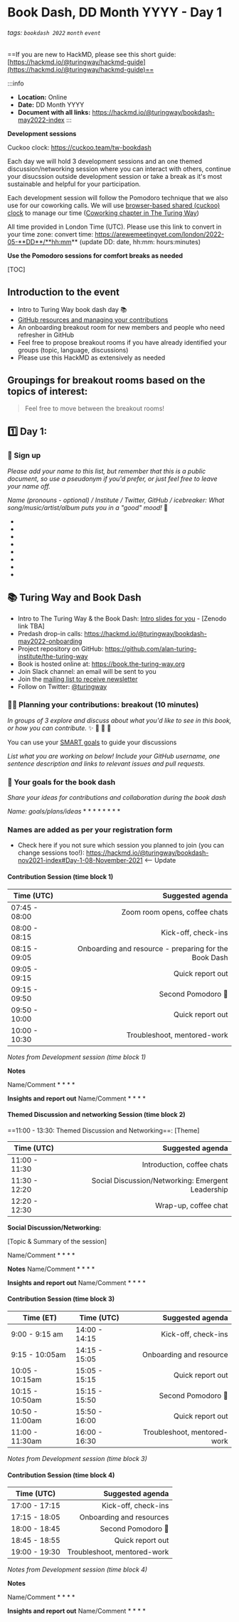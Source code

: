 # Book Dash, DD Month YYYY - Day 1

###### tags: `bookdash 2022` `month` `event`

==If you are new to HackMD, please see this short guide: [https://hackmd.io/@turingway/hackmd-guide](https://hackmd.io/@turingway/hackmd-guide)==

:::info
- **Location:** Online 
- **Date:** DD Month YYYY
- **Document with all links:** https://hackmd.io/@turingway/bookdash-may2022-index
:::

**Development sessions**

Cuckoo clock: https://cuckoo.team/tw-bookdash

Each day we will hold 3 development sessions and an one themed discussion/networking session where you can interact with others, continue your disucssion outside development session or take a break as it's most sustainable and helpful for your participation.

Each development session will follow the Pomodoro technique that we also use for our coworking calls. We will use [browser-based shared (cuckoo) clock](https://cuckoo.team/tw-bookdash) to manage our time ([Coworking chapter in The Turing Way](https://book.the-turing-way.org/community-handbook/coworking/coworking-motivation.html))

All time provided in London Time (UTC). Please use this link to convert in your time zone: convert time: https://arewemeetingyet.com/london/2022-05-**DD**/**hh:mm** (update DD: date, hh:mm: hours:minutes)

**Use the Pomodoro sessions for comfort breaks as needed**

[TOC]

## Introduction to the event

- Intro to Turing Way book dash day :books:
- [GitHub resources and managing your contributions](https://hackmd.io/@turingway/bookdash-nov2021-index#-Your-contribution-to-the-project)
- An onboarding breakout room for new members and people who need refresher in GitHub
- Feel free to propose breakout rooms if you have already identified your groups (topic, language, discussions)
- Please use this HackMD as extensively as needed

## Groupings for breakout rooms based on the topics of interest:

> Feel free to move between the breakout rooms! 

<!-- Update this
**Room 1**: **Data Sharing (sensitive data, metadata, etc.)**: 
**Room 2**: **Ethics**: 
**Room 3**: **Research infrastructure** (people, roles, support): 
**Room 4**: **Analysis pipelines/workflow**: 
**Room 5**: **Publishing research (process, results, peer review, etc)**: 
**Room 6:** **Data visualisation**: 
**Room 7**: **Translation process**:
-->

:one: Day 1:
---

### :wave: Sign up

*Please add your name to this list, but remember that this is a public document, so use a pseudonym if you'd prefer, or just feel free to leave your name off.*

*Name (pronouns - optional) / Institute / Twitter, GitHub / icebreaker: What song/music/artist/album puts you in a "good" mood!* :musical_score: 

*
*
*
*
*
*
*
*

## :books: Turing Way and Book Dash

* Intro to The Turing Way & the Book Dash: [Intro slides for you](Link) - [Zenodo link TBA]
* Predash drop-in calls: https://hackmd.io/@turingway/bookdash-may2022-onboarding
* Project repository on GitHub: https://github.com/alan-turing-institute/the-turing-way
* Book is hosted online at: https://book.the-turing-way.org
* Join Slack channel: an email will be sent to you
* Join the [mailing list to receive newsletter](https://tinyletter.com/TuringWay)
* Follow on Twitter: [@turingway](https://twitter.com/turingway)

### :busts_in_silhouette::speech_balloon: Planning your contributions: breakout (10 minutes)

*In groups of 3 explore and discuss about what you'd like to see in this book, or how you can contribute.* :sparkles: :space_invader: :rocket: :star2:

You can use your [SMART goals](https://hackmd.io/@turingway/bookdash-nov2021-onboarding#-Goal-setting-exercise-Breakout) to guide your discussions

*List what you are working on below! Include your GitHub username, one sentence description and links to relevant issues and pull requests.*

### :dart: Your goals for the book dash

_Share your ideas for contributions and collaboration during the book dash_

*Name: goals/plans/ideas*
*
*
*
*
*
*
*
*

### Names are added as per your registration form

* Check here if you not sure which session you planned to join (you can change sessions too!): https://hackmd.io/@turingway/bookdash-nov2021-index#Day-1-08-November-2021 <-- Update

#### Contribution Session (time block 1)

| Time (UTC)    |               Suggested agenda |
| ------------- | ------------------------------:|
| 07:45 - 08:00 |  Zoom room opens, coffee chats |
| 08:00 - 08:15 |            Kick-off, check-ins |
| 08:15 - 09:05 |        Onboarding and resource - preparing for the Book Dash |
| 09:05 - 09:15 |               Quick report out |
| 09:15 - 09:50 |       Second Pomodoro :tomato: |
| 09:50 - 10:00 |               Quick report out |
| 10:00 - 10:30 |    Troubleshoot, mentored-work |

*Notes from Development session (time block 1)*

**Notes**

Name/Comment
*
*
*
*

**Insights and report out**
Name/Comment
*
*
*
*

#### Themed Discussion and networking Session (time block 2)

==11:00 - 13:30: Themed Discussion and Networking==: [Theme]

| Time (UTC)    |              Suggested agenda |
| ------------- | -----------------------------:|
| 11:00 - 11:30 |    Introduction, coffee chats |
| 11:30 - 12:20 | Social Discussion/Networking: Emergent Leadership | 
| 12:20 - 12:30 |          Wrap-up, coffee chat |


**Social Discussion/Networking:**

[Topic & Summary of the session]

Name/Comment
*
*
*
*

**Notes**
Name/Comment
*
*
*
*

**Insights and report out**
Name/Comment
*
*
*
*

#### Contribution Session (time block 3)

| Time (ET)       |  Time (UTC)   |           Suggested agenda |
| ----------------| --------------|---------------------------:|
| 9:00 - 9:15 am  | 14:00 - 14:15 |        Kick-off, check-ins |
| 9:15 - 10:05am  | 14:15 - 15:05 |   Onboarding and resource  |
| 10:05 - 10:15am | 15:05 - 15:15 |           Quick report out |
| 10:15 - 10:50am | 15:15 - 15:50 |   Second Pomodoro :tomato: |
| 10:50 - 11:00am | 15:50 - 16:00 |           Quick report out |
| 11:00 - 11:30am | 16:00 - 16:30 |Troubleshoot, mentored-work | 

*Notes from Development session (time block 3)*

#### Contribution Session (time block 4)

| Time (UTC)    |               Suggested agenda |
| ------------- | ------------------------------:|
| 17:00 - 17:15 | Kick-off, check-ins |
| 17:15 - 18:05 | Onboarding and  resources |
| 18:00 - 18:45 | Second Pomodoro :tomato: |
| 18:45 - 18:55 | Quick report out |
| 19:00 - 19:30 | Troubleshoot, mentored-work | 

*Notes from Development session (time block 4)*

**Notes**

Name/Comment
*
*
*
*


**Insights and report out**
Name/Comment
*
*
*
*

